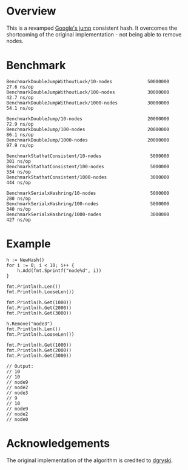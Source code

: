 # Overview
This is a revamped [Google's jump](https://arxiv.org/pdf/1406.2294.pdf) consistent hash. It overcomes the shortcoming of the original implementation - not being able to remove nodes.

# Benchmark
```
BenchmarkDoubleJumpWithoutLock/10-nodes             50000000            27.6 ns/op
BenchmarkDoubleJumpWithoutLock/100-nodes            30000000            42.7 ns/op
BenchmarkDoubleJumpWithoutLock/1000-nodes           30000000            54.1 ns/op

BenchmarkDoubleJump/10-nodes                        20000000            72.9 ns/op
BenchmarkDoubleJump/100-nodes                       20000000            86.1 ns/op
BenchmarkDoubleJump/1000-nodes                      20000000            97.9 ns/op

BenchmarkStathatConsistent/10-nodes                  5000000           301 ns/op
BenchmarkStathatConsistent/100-nodes                 5000000           334 ns/op
BenchmarkStathatConsistent/1000-nodes                3000000           444 ns/op

BenchmarkSerialxHashring/10-nodes                    5000000           280 ns/op
BenchmarkSerialxHashring/100-nodes                   5000000           340 ns/op
BenchmarkSerialxHashring/1000-nodes                  3000000           427 ns/op
```

# Example
```
h := NewHash()
for i := 0; i < 10; i++ {
    h.Add(fmt.Sprintf("node%d", i))
}

fmt.Println(h.Len())
fmt.Println(h.LooseLen())

fmt.Println(h.Get(1000))
fmt.Println(h.Get(2000))
fmt.Println(h.Get(3000))

h.Remove("node3")
fmt.Println(h.Len())
fmt.Println(h.LooseLen())

fmt.Println(h.Get(1000))
fmt.Println(h.Get(2000))
fmt.Println(h.Get(3000))

// Output:
// 10
// 10
// node9
// node2
// node3
// 9
// 10
// node9
// node2
// node0
```

# Acknowledgements
The original implementation of the algorithm is credited to [dgryski](github.com/dgryski/go-jump).

